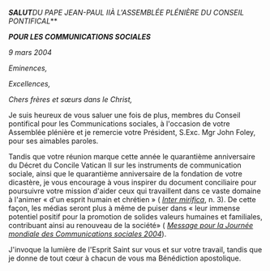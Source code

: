 ***SALUT**DU PAPE JEAN-PAUL II**À  L'ASSEMBLÉE PLÉNIÈRE DU CONSEIL PONTIFICAL***

***POUR LES COMMUNICATIONS SOCIALES***

*9 mars 2004*

*Eminences,*

*Excellences,*

*Chers frères et sœurs dans le Christ,*

Je suis heureux de vous saluer une fois de plus, membres du Conseil pontifical pour les Communications sociales, à l'occasion de votre Assemblée plénière et je remercie votre Président, S.Exc. Mgr John Foley, pour ses aimables paroles.

Tandis que votre réunion marque cette année le quarantième anniversaire du Décret du Concile Vatican II sur les instruments de communication sociale, ainsi que le quarantième anniversaire de la fondation de votre dicastère, je vous encourage à vous inspirer du document conciliaire pour poursuivre votre mission d'aider ceux qui travaillent dans ce vaste domaine à l'animer « d'un esprit humain et chrétien » ( *[Inter mirifica](http://localhost/archive/hist_councils/ii_vatican_council/documents/vat-ii_decree_19631204_inter-mirifica_fr.html)*, n. 3). De cette façon, les médias seront plus à même de puiser dans « leur immense potentiel positif pour la promotion de solides valeurs humaines et familiales, contribuant ainsi au renouveau de la société» ( *[Message pour la Journée mondiale des Communications sociales 2004](/content/john-paul-ii/fr/messages/communications/documents/hf_jp-ii_mes_20040124_world-communications-day.html)*).

J'invoque la lumière de l'Esprit Saint sur vous et sur votre travail, tandis que je donne de tout cœur à chacun de vous ma Bénédiction apostolique.